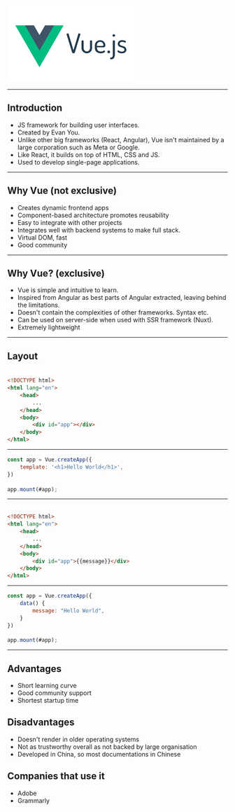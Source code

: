 ![VueJS logo](./logo.png)

---

## Introduction

- JS framework for building user interfaces.
- Created by Evan You.
- Unlike other big frameworks (React, Angular), Vue isn't maintained by a large corporation such as Meta or Google.
- Like React, it builds on top of HTML, CSS and JS.
- Used to develop single-page applications.

---

## Why Vue (not exclusive)

- Creates dynamic frontend apps
- Component-based architecture promotes reusability
- Easy to integrate with other projects
- Integrates well with backend systems to make full stack.
- Virtual DOM, fast
- Good community

---

## Why Vue? (exclusive)

- Vue is simple and intuitive to learn. 
- Inspired from Angular as best parts of Angular extracted, leaving behind the limitations.
- Doesn't contain the complexities of other frameworks. Syntax etc.
- Can be used on server-side when used with SSR framework (Nuxt). 
- Extremely lightweight

---

## Layout

```html

<!DOCTYPE html>
<html lang="en">
    <head>
        ...
    </head>
    <body>
        <div id="app"></div>
    </body>
</html>

```

---

```javascript
const app = Vue.createApp({
    template: '<h1>Hello World</h1>',
})

app.mount(#app);
```

---

```html

<!DOCTYPE html>
<html lang="en">
    <head>
        ...
    </head>
    <body>
        <div id="app">{{message}}</div>
    </body>
</html>

```

---

```javascript
const app = Vue.createApp({
    data() {
        message: "Hello World",
    }
})

app.mount(#app);
```

---

## Advantages

- Short learning curve
- Good community support
- Shortest startup time

## Disadvantages

- Doesn't render in older operating systems
- Not as trustworthy overall as not backed by large organisation
- Developed in China, so most documentations in Chinese

## Companies that use it

- Adobe
- Grammarly
